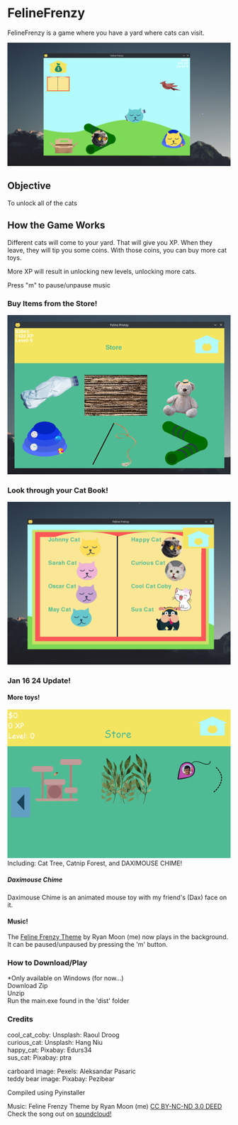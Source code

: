 # FelineFrenzy
FelineFrenzy is a game where you have a yard where cats can visit.

![Homescreen of Feline Frenzy](preview_images/preview_image.png)

## Objective
To unlock all of the cats

## How the Game Works
Different cats will come to your yard. That will give you XP.
When they leave, they will tip you some coins. With those coins, you can buy more cat toys.

More XP will result in unlocking new levels, unlocking more cats.

Press "m" to pause/unpause music

### Buy Items from the Store!
![The Store](preview_images/store_preview.png)

### Look through your Cat Book!
![Cat Book](preview_images/cat_book_preview.png)

### Jan 16 24 Update!

#### More toys!
![More Toys](preview_images/more_toys.png)
Including: Cat Tree, Catnip Forest, and DAXIMOUSE CHIME!

##### Daximouse Chime
Daximouse Chime is an animated mouse toy with my friend's (Dax) face on it.

#### Music!
The [Feline Frenzy Theme](https://soundcloud.com/ryan-moon-895940782/feline-frenzy-theme) by Ryan Moon (me) now plays in the background. It can be paused/unpaused by pressing the 'm' button.

### How to Download/Play
*Only available on Windows (for now...) <br />
Download Zip <br />
Unzip <br />
Run the main.exe found in the 'dist' folder

### Credits
cool_cat_coby: Unsplash: Raoul Droog <br />
curious_cat: Unsplash: Hang Niu <br />
happy_cat: Pixabay: Edurs34 <br />
sus_cat: Pixabay: ptra <br />

carboard image: Pexels: Aleksandar Pasaric <br />
teddy bear image: Pixabay: Pezibear <br />

Compiled using Pyinstaller

Music: Feline Frenzy Theme by Ryan Moon (me)
[CC BY-NC-ND 3.0 DEED](https://creativecommons.org/licenses/by-nc-nd/3.0/) <br />
Check the song out on [soundcloud!](https://soundcloud.com/ryan-moon-895940782/feline-frenzy-theme)

